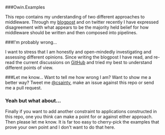 ###Owin.Examples

This repo contains my understanding of two different approaches to middleware. Through my [blogpost](http://blog.csainty.com/2013/12/owin-am-i-missing-something.html) and on twitter recently I have expressed disagreement with what appears to be the majority held belief for how middleware should be written and then composed into pipelines.

###I'm probably wrong...

I want to stress that I am honestly and open-mindedly investigating and assessing different opinions. Since writing the blogpost I have read, and re-read the current discussions on [GitHub](https://github.com/owin/owin/issues?state=open) and tried my best to understand different points of view.

###Let me know...
Want to tell me how wrong I am? Want to show me a better way? 
Tweet me [@csainty](http://twitter.com/csainty), make an issue against this repo or send me a pull request.

### Yeah but what about...
Finally if you want to add another constraint to applications constructed in this repo, one you think can make a point for or against either approach. Then please let me know. It is far too easy to cherry-pick the examples that prove your own point and I don't want to do that here.
